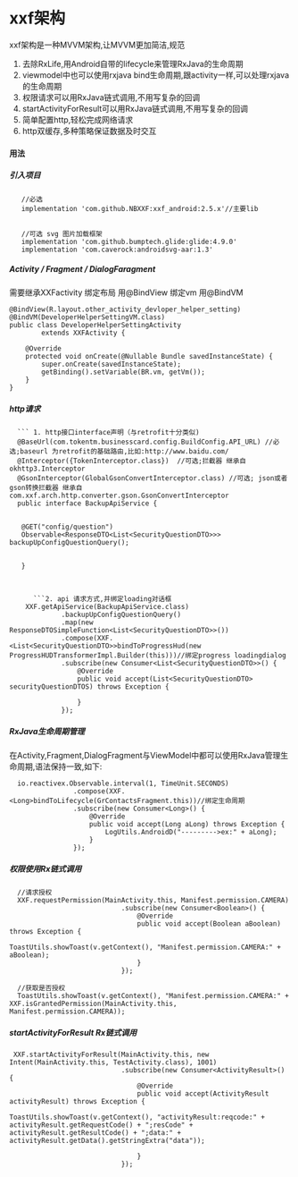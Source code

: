 # xxf架构
xxf架构是一种MVVM架构,让MVVM更加简洁,规范
1. 去除RxLife,用Android自带的lifecycle来管理RxJava的生命周期
2. viewmodel中也可以使用rxjava bind生命周期,跟activity一样,可以处理rxjava的生命周期
3. 权限请求可以用RxJava链式调用,不用写复杂的回调
4. startActivityForResult可以用RxJava链式调用,不用写复杂的回调
5. 简单配置http,轻松完成网络请求
6. http双缓存,多种策略保证数据及时交互

#### 用法
##### 引入项目
 ```
    //必选
    implementation 'com.github.NBXXF:xxf_android:2.5.x'//主要lib
    
   
    //可选 svg 图片加载框架
    implementation 'com.github.bumptech.glide:glide:4.9.0'
    implementation 'com.caverock:androidsvg-aar:1.3'
 ```
 
##### Activity / Fragment / DialogFaragment
需要继承XXFactivity
绑定布局 用@BindView
绑定vm  用@BindVM

    @BindView(R.layout.other_activity_devloper_helper_setting)
    @BindVM(DeveloperHelperSettingVM.class)
    public class DeveloperHelperSettingActivity
            extends XXFActivity {

        @Override
        protected void onCreate(@Nullable Bundle savedInstanceState) {
            super.onCreate(savedInstanceState);
            getBinding().setVariable(BR.vm, getVm());
        }
    }

##### http请求
      ``` 1. http接口interface声明（与retrofit十分类似)
      @BaseUrl(com.tokentm.businesscard.config.BuildConfig.API_URL) //必选;baseurl 为retrofit的基础路由,比如:http://www.baidu.com/
      @Interceptor({TokenInterceptor.class})  //可选;拦截器 继承自okhttp3.Interceptor
      @GsonInterceptor(GlobalGsonConvertInterceptor.class) //可选; json或者gson转换拦截器 继承自com.xxf.arch.http.converter.gson.GsonConvertInterceptor
      public interface BackupApiService {
      
      
       @GET("config/question")
       Observable<ResponseDTO<List<SecurityQuestionDTO>>> backupUpConfigQuestionQuery();
       
       
       }
       
   ```
   
   
         ```2. api 请求方式,并绑定loading对话框
       XXF.getApiService(BackupApiService.class)
                .backupUpConfigQuestionQuery()
                .map(new ResponseDTOSimpleFunction<List<SecurityQuestionDTO>>())
                .compose(XXF.<List<SecurityQuestionDTO>>bindToProgressHud(new ProgressHUDTransformerImpl.Builder(this)))//绑定progress loadingdialog
                .subscribe(new Consumer<List<SecurityQuestionDTO>>() {
                    @Override
                    public void accept(List<SecurityQuestionDTO> securityQuestionDTOS) throws Exception {
                     
                    }
                });
   ```

##### RxJava生命周期管理
在Activity,Fragment,DialogFragment与ViewModel中都可以使用RxJava管理生命周期,语法保持一致,如下:


      io.reactivex.Observable.interval(1, TimeUnit.SECONDS)
                    .compose(XXF.<Long>bindToLifecycle(GrContactsFragment.this))//绑定生命周期
                    .subscribe(new Consumer<Long>() {
                        @Override
                        public void accept(Long aLong) throws Exception {
                            LogUtils.AndroidD("--------->ex:" + aLong);
                        }
                    });


##### 权限使用Rx链式调用

      //请求授权
      XXF.requestPermission(MainActivity.this, Manifest.permission.CAMERA)
                                .subscribe(new Consumer<Boolean>() {
                                    @Override
                                    public void accept(Boolean aBoolean) throws Exception {
                                        ToastUtils.showToast(v.getContext(), "Manifest.permission.CAMERA:" + aBoolean);
                                    }
                                });
                                
      //获取是否授权                          
      ToastUtils.showToast(v.getContext(), "Manifest.permission.CAMERA:" + XXF.isGrantedPermission(MainActivity.this, Manifest.permission.CAMERA));
            

##### startActivityForResult Rx链式调用

     XXF.startActivityForResult(MainActivity.this, new Intent(MainActivity.this, TestActivity.class), 1001)
                                .subscribe(new Consumer<ActivityResult>() {
                                    @Override
                                    public void accept(ActivityResult activityResult) throws Exception {
                                        ToastUtils.showToast(v.getContext(), "activityResult:reqcode:" + activityResult.getRequestCode() + ";resCode" + activityResult.getResultCode() + ";data:" + activityResult.getData().getStringExtra("data"));

                                    }
                                });                                     

